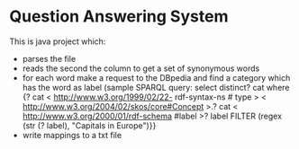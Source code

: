 # Question Answering System
This is java project which:
- parses the file
- reads the second the column to get a set of synonymous words
- for each word make a request to the DBpedia and find a category which has the word as label (sample SPARQL query: select distinct? cat where {? cat < http://www.w3.org/1999/02/22- rdf-syntax-ns # type > < http://www.w3.org/2004/02/skos/core#Concept >.? cat < http://www.w3.org/2000/01/rdf-schema #label >? label FILTER (regex (str (? label), "Capitals in Europe")}}
- write mappings to a txt file
